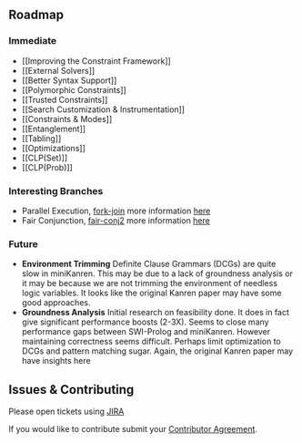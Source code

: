 ## Roadmap

### Immediate
* [[Improving the Constraint Framework]]
* [[External Solvers]]
* [[Better Syntax Support]]
* [[Polymorphic Constraints]]
* [[Trusted Constraints]]
* [[Search Customization & Instrumentation]]
* [[Constraints & Modes]]
* [[Entanglement]]
* [[Tabling]]
* [[Optimizations]]
* [[CLP(Set)]]
* [[CLP(Prob)]]

### Interesting Branches
* Parallel Execution, [fork-join](http://github.com/clojure/core.logic/tree/fork-join)
  more information [here](http://www.clojure.net/2012/03/26/Messin-with-core.logic/)
* Fair Conjunction, [fair-conj2](http://github.com/clojure/core.logic/tree/fair-conj2)
  more information [here](http://clj-me.cgrand.net/2012/04/06/fair-conjunction-status-report/)

### Future
* **Environment Trimming**
Definite Clause Grammars (DCGs) are quite slow in miniKanren. This may
be due to a lack of groundness analysis or it may be because we are
not trimming the environment of needless logic variables. It looks
like the original Kanren paper may have some good approaches.
* **Groundness Analysis**
Initial research on feasibility done. It does in fact give significant
performance boosts (2-3X). Seems to close many performance gaps
between SWI-Prolog and miniKanren. However maintaining correctness
seems difficult. Perhaps limit optimization to DCGs and pattern
matching sugar. Again, the original Kanren paper may have insights
here

## Issues & Contributing

Please open tickets using [JIRA](http://dev.clojure.org/jira/browse/LOGIC)

If you would like to contribute submit your [Contributor Agreement](http://clojure.org/contributing).
